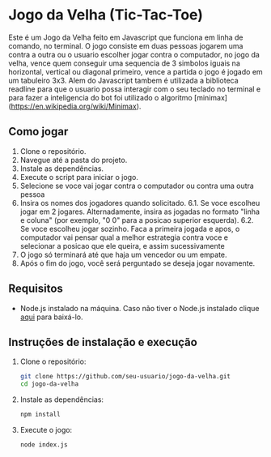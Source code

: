 # Jogo da Velha (Tic-Tac-Toe)

Este é um Jogo da Velha feito em Javascript que funciona em linha de comando, no terminal. O jogo consiste em duas pessoas jogarem uma contra a outra ou o usuario escolher jogar contra o computador, no jogo da velha, vence quem conseguir uma sequencia de 3 simbolos iguais na horizontal, vertical ou diagonal primeiro, vence a partida o jogo é jogado em um tabuleiro 3x3.
Alem do Javascript tambem é utilizada a biblioteca readline para que o usuario possa interagir com o seu teclado no terminal e para fazer a inteligencia do bot foi utilizado o algoritmo [minimax] (https://en.wikipedia.org/wiki/Minimax).

## Como jogar

1. Clone o repositório.
2. Navegue até a pasta do projeto.
3. Instale as dependências.
4. Execute o script para iniciar o jogo.
5. Selecione se voce vai jogar contra o computador ou contra uma outra pessoa
6. Insira os nomes dos jogadores quando solicitado.
    6.1. Se voce escolheu jogar em 2 jogares. Alternadamente, insira as jogadas no formato "linha e coluna" (por exemplo, "0 0" para a posicao superior esquerda).
    6.2. Se voce escolheu jogar sozinho. Faca a primeira jogada e apos, o computador vai pensar qual a melhor estrategia contra voce e selecionar a posicao que ele queira, e assim sucessivamente
7. O jogo só terminará até que haja um vencedor ou um empate.
8. Após o fim do jogo, você será perguntado se deseja jogar novamente.

## Requisitos

- Node.js instalado na máquina.
Caso não tiver o Node.js instalado clique [aqui](https://nodejs.org/) para baixá-lo.


## Instruções de instalação e execução

1. Clone o repositório:

    ```bash
    git clone https://github.com/seu-usuario/jogo-da-velha.git
    cd jogo-da-velha
    ```

2. Instale as dependências:

    ```bash
    npm install
    ```

3. Execute o jogo:

    ```bash
    node index.js
    ```
